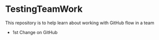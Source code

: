 # TestingTeamWork
This repository is to help learn about working with GitHub flow in a team
- 1st Change on GitHub
